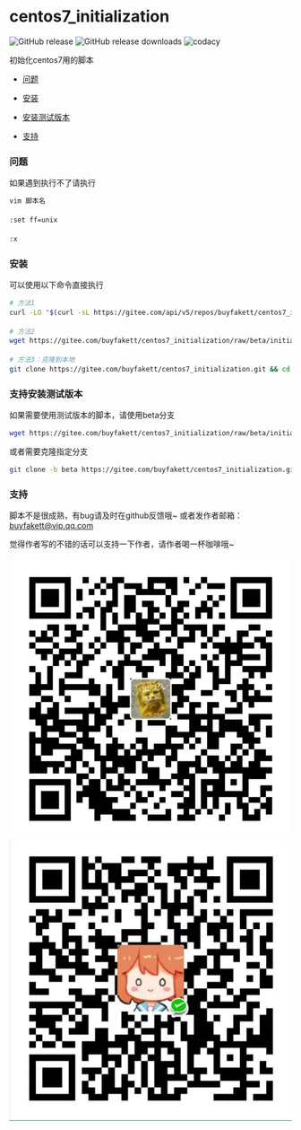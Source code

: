 #  centos7_initialization

![GitHub release](https://img.shields.io/github/release/buyfakett/centos7_initialization.svg?logo=github&style=flat-square) ![GitHub release downloads](https://img.shields.io/github/downloads/buyfakett/centos7_initialization/total?logo=github) ![codacy](https://img.shields.io/badge/codacy-S-/total?logo=github) 

初始化centos7用的脚本

* [问题](#问题)

* [安装](#安装)

* [安装测试版本](#安装测试版本)
* [支持](#支持)

### 问题

如果遇到执行不了请执行 

```bash
vim 脚本名

:set ff=unix

:x
```
### 安装

可以使用以下命令直接执行

```bash
# 方法1
curl -LO "$(curl -sL https://gitee.com/api/v5/repos/buyfakett/centos7_initialization/releases/latest | grep -oE 'https://[^"]+/initialization.sh')" && bash initialization.sh

# 方法2
wget https://gitee.com/buyfakett/centos7_initialization/raw/beta/initialization.sh && bash initialization.sh

# 方法3：克隆到本地
git clone https://gitee.com/buyfakett/centos7_initialization.git && cd centos7_initialization && bash initialization.sh
```

### 支持安装测试版本

如果需要使用测试版本的脚本，请使用beta分支

```bash
wget https://gitee.com/buyfakett/centos7_initialization/raw/beta/initialization.sh && bash initialization.sh
```

或者需要克隆指定分支

```bash
git clone -b beta https://gitee.com/buyfakett/centos7_initialization.git && cd centos7_initialization && bash initialization.sh
```

### 支持

脚本不是很成熟，有bug请及时在github反馈哦~ 或者发作者邮箱：buyfakett@vip.qq.com

觉得作者写的不错的话可以支持一下作者，请作者喝一杯咖啡哦~

![](./pay_img/ali.webp)![](./pay_img/wechat.webp)
